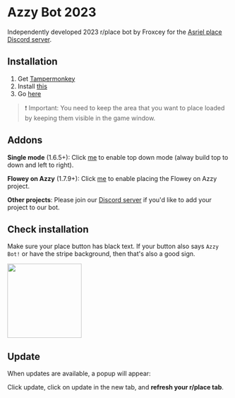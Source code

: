 # Azzy Bot 2023

Independently developed 2023 r/place bot by Froxcey for the [Asriel place Discord server](https://discord.gg/AmUVTBST).

## Installation

1. Get [Tampermonkey](https://www.tampermonkey.net/)
2. Install [this](https://github.com/Froxcey/Place2023/raw/master/placeAzzy-source.user.js)
3. Go [here](https://reddit.com/r/place)

> ❗ Important: You need to keep the area that you want to place loaded by keeping them visible in the game window.

## Addons

**Single mode** (1.6.5+): Click [me](https://github.com/Froxcey/Place2023/raw/master/placeAzzy_single-mode.user.js) to enable top down mode (alway build top to down and left to right).

**Flowey on Azzy** (1.7.9+): Click [me](https://github.com/Froxcey/Place2023/raw/master/placeAzzy_flowey-on-azzy.user.js) to enable placing the Flowey on Azzy project.

**Other projects**: Please join our [Discord server](https://discord.gg/AmUVTBST) if you'd like to add your project to our bot.

## Check installation

Make sure your place button has black text. If your button also says `Azzy Bot!` or have the stripe background, then that's also a good sign.

<img width="168" src="https://github.com/Froxcey/Place2023/assets/51555391/445809f5-4946-4854-90c0-f27b91c89be3">

## Update

When updates are available, a popup will appear:

Click update, click on update in the new tab, and **refresh your r/place tab**.
